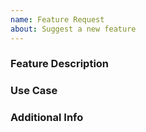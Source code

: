 ```yaml
---
name: Feature Request
about: Suggest a new feature
---
```


### Feature Description
### Use Case
### Additional Info

